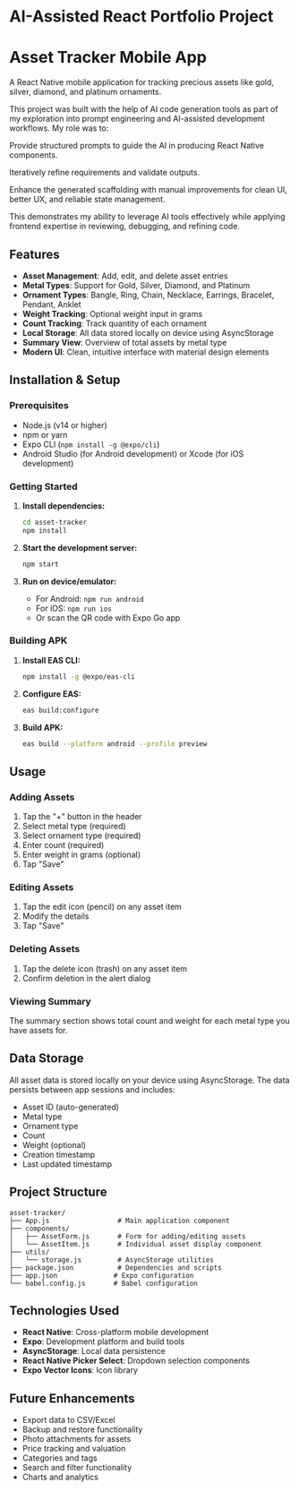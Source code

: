 # AI-Assisted React Portfolio Project

# Asset Tracker Mobile App

A React Native mobile application for tracking precious assets like gold, silver, diamond, and platinum ornaments.

This project was built with the help of AI code generation tools as part of my exploration into prompt engineering and AI-assisted development workflows. My role was to:

Provide structured prompts to guide the AI in producing React Native components.

Iteratively refine requirements and validate outputs.

Enhance the generated scaffolding with manual improvements for clean UI, better UX, and reliable state management.


This demonstrates my ability to leverage AI tools effectively while applying frontend expertise in reviewing, debugging, and refining code.

## Features

- **Asset Management**: Add, edit, and delete asset entries
- **Metal Types**: Support for Gold, Silver, Diamond, and Platinum
- **Ornament Types**: Bangle, Ring, Chain, Necklace, Earrings, Bracelet, Pendant, Anklet
- **Weight Tracking**: Optional weight input in grams
- **Count Tracking**: Track quantity of each ornament
- **Local Storage**: All data stored locally on device using AsyncStorage
- **Summary View**: Overview of total assets by metal type
- **Modern UI**: Clean, intuitive interface with material design elements

## Installation & Setup

### Prerequisites
- Node.js (v14 or higher)
- npm or yarn
- Expo CLI (`npm install -g @expo/cli`)
- Android Studio (for Android development) or Xcode (for iOS development)

### Getting Started

1. **Install dependencies:**
   ```bash
   cd asset-tracker
   npm install
   ```

2. **Start the development server:**
   ```bash
   npm start
   ```

3. **Run on device/emulator:**
   - For Android: `npm run android`
   - For iOS: `npm run ios`
   - Or scan the QR code with Expo Go app

### Building APK

1. **Install EAS CLI:**
   ```bash
   npm install -g @expo/eas-cli
   ```

2. **Configure EAS:**
   ```bash
   eas build:configure
   ```

3. **Build APK:**
   ```bash
   eas build --platform android --profile preview
   ```

## Usage

### Adding Assets
1. Tap the "+" button in the header
2. Select metal type (required)
3. Select ornament type (required)
4. Enter count (required)
5. Enter weight in grams (optional)
6. Tap "Save"

### Editing Assets
1. Tap the edit icon (pencil) on any asset item
2. Modify the details
3. Tap "Save"

### Deleting Assets
1. Tap the delete icon (trash) on any asset item
2. Confirm deletion in the alert dialog

### Viewing Summary
The summary section shows total count and weight for each metal type you have assets for.

## Data Storage

All asset data is stored locally on your device using AsyncStorage. The data persists between app sessions and includes:
- Asset ID (auto-generated)
- Metal type
- Ornament type
- Count
- Weight (optional)
- Creation timestamp
- Last updated timestamp

## Project Structure

```
asset-tracker/
├── App.js                 # Main application component
├── components/
│   ├── AssetForm.js       # Form for adding/editing assets
│   └── AssetItem.js       # Individual asset display component
├── utils/
│   └── storage.js         # AsyncStorage utilities
├── package.json           # Dependencies and scripts
├── app.json              # Expo configuration
└── babel.config.js       # Babel configuration
```

## Technologies Used

- **React Native**: Cross-platform mobile development
- **Expo**: Development platform and build tools
- **AsyncStorage**: Local data persistence
- **React Native Picker Select**: Dropdown selection components
- **Expo Vector Icons**: Icon library

## Future Enhancements

- Export data to CSV/Excel
- Backup and restore functionality
- Photo attachments for assets
- Price tracking and valuation
- Categories and tags
- Search and filter functionality
- Charts and analytics
